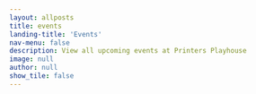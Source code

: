 ```yaml
---
layout: allposts
title: events
landing-title: 'Events'
nav-menu: false
description: View all upcoming events at Printers Playhouse
image: null
author: null
show_tile: false
---
```

